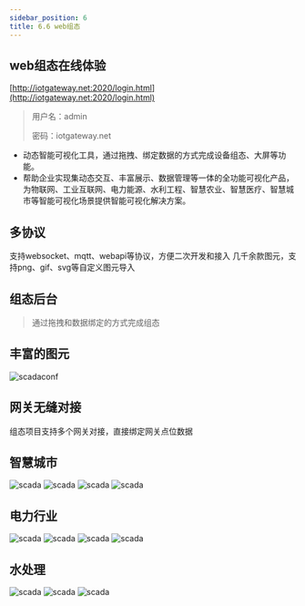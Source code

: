 ```yaml
---
sidebar_position: 6
title: 6.6 web组态
---
```



## web组态在线体验
[http://iotgateway.net:2020/login.html](http://iotgateway.net:2020/login.html)
> 用户名：admin
>
> 密码：iotgateway.net

- 动态智能可视化工具，通过拖拽、绑定数据的方式完成设备组态、大屏等功能。
- 帮助企业实现集动态交互、丰富展示、数据管理等一体的全功能可视化产品，为物联网、工业互联网、电力能源、水利工程、智慧农业、智慧医疗、智慧城市等智能可视化场景提供智能可视化解决方案。

## 多协议
支持websocket、mqtt、webapi等协议，方便二次开发和接入
几千余款图元，支持png、gif、svg等自定义图元导入

## 组态后台
> 通过拖拽和数据绑定的方式完成组态

## 丰富的图元
![scadaconf](./images/scadaconf.png)

## 网关无缝对接
组态项目支持多个网关对接，直接绑定网关点位数据

## 智慧城市

![scada](./images/换热站.png)
![scada](./images/制冷站.png)
![scada](./images/锅炉房.png)
![scada](./images/数据中心.png)

## 电力行业

![scada](./images/电力1.png)
![scada](./images/电力2.png)
![scada](./images/电力3.png)
![scada](./images/电力4.png)


## 水处理

![scada](./images/水处理1.png)
![scada](./images/水处理2.png)
![scada](./images/水处理3.png)